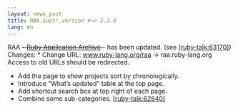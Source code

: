 ```yaml
---
layout: news_post
title: RAA.succ!.version #=> 2.3.0
lang: en
---
```


<span class="caps">RAA</span> <del>- [Ruby Application Archive][1] -</del> has been updated. (see [\[ruby-talk:63170\]][2]) Changes: * Change <span class="caps">URL</span>\: www.ruby-lang.org/raa -&gt;
  raa.ruby-lang.org Access to old URLs should be redirected.
* Add the page to show projects sort by chronologically.
* Introduce “What’s updated” table at the top page.
* Add shortcut search box at top right of each page.
* Combine some sub-categories. [\[ruby-talk:62840\]][3]

[1]: http://raa.ruby-lang.org/ 
[2]: http://blade.nagaokaut.ac.jp/cgi-bin/scat.rb/ruby/ruby-talk/63170 
[3]: http://blade.nagaokaut.ac.jp/cgi-bin/scat.rb/ruby/ruby-talk/62840 
